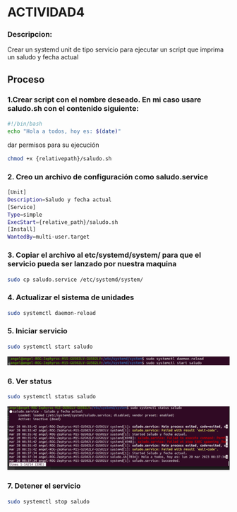 # ACTIVIDAD4

### Descripcion:
Crear un systemd unit de tipo servicio para ejecutar un script que imprima un saludo y fecha actual

## Proceso

### 1.Crear script con el nombre deseado. En mi caso usare saludo.sh con el contenido siguiente:

```bash
#!/bin/bash
echo "Hola a todos, hoy es: $(date)"
```

dar permisos para su ejecución

```bash
chmod +x {relativepath}/saludo.sh
```

### 2. Creo un archivo de configuración como saludo.service
```bash
[Unit]
Description=Saludo y fecha actual
[Service]
Type=simple
ExecStart={relative_path}/saludo.sh
[Install]
WantedBy=multi-user.target
```

### 3. Copiar el archivo al etc/systemd/system/ para que el servicio pueda ser lanzado por nuestra maquina

```bash
sudo cp saludo.service /etc/systemd/system/
```

### 4. Actualizar el sistema de unidades

```bash
sudo systemctl daemon-reload
```

### 5. Iniciar servicio
```bash
sudo systemctl start saludo
```

![](resource/comandostart.png)

### 6. Ver status
```bash
sudo systemctl status saludo
```
![](resource/status.png)

### 7. Detener el servicio
```bash
sudo systemctl stop saludo
```